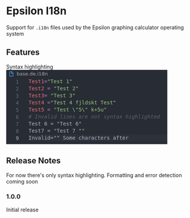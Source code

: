 # Epsilon I18n

Support for `.i18n` files used by the Epsilon graphing calculator operating system

## Features

Syntax highlighting
<br>
![Syntax highlighting screenshot](./syntax.png)

## Release Notes

For now there's only syntax highlighting. Formatting and error detection coming soon

### 1.0.0

Initial release
